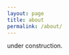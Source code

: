 ```yaml
---
layout: page
title: about
permalink: /about/
---
```


under construction.

[jekyll-organization]: https://github.com/jekyll
